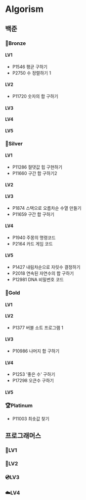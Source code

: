 # Algorism
## 백준
### 🥉Bronze
#### LV1
- P1546 평균 구하기
- P2750 수 정렬하기 1
#### LV2
- P11720 숫자의 합 구하기
#### LV3
#### LV4
#### LV5
### 🥈Silver
#### LV1
- P11286 절댓값 힙 구현하기
- P11660 구간 합 구하기2
#### LV2
#### LV3
- P1874 스택으로 오름차순 수열 만들기
- P11659 구간 합 구하기
#### LV4
- P1940 주몽의 명령코드
- P2164 카드 게임 코드
#### LV5
- P1427 내림차순으로 자릿수 결정하기
- P2018 연속된 자연수의 합 구하기
- P12981 DNA 비밀번호 코드
### 🥇Gold
#### LV1
#### LV2
- P1377 버블 소트 프로그램 1
#### LV3
- P10986 나머지 합 구하기
#### LV4
- P1253 '좋은 수' 구하기
- P17298 오큰수 구하기
#### LV5
### 🏆Platinum
- P11003 최솟값 찾기
## 프로그래머스
### 📰LV1
### 💾LV2
### 💿LV3
### ☁️LV4
